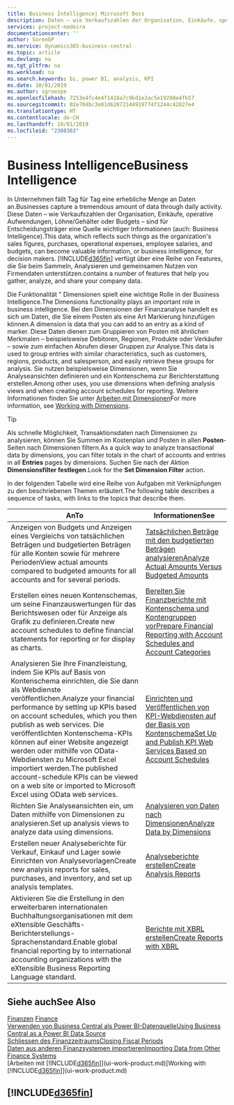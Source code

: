 ```yaml
---
title: Business Intelligence| Microsoft Docs
description: Daten – wie Verkaufszahlen der Organisation, Einkäufe, operative Aufwendungen, Löhne/Gehälter oder Budgets analysieren und erfassen, die für Entscheidungsträger eine Quelle wichtiger Informationen sind.
services: project-madeira
documentationcenter: ''
author: SorenGP
ms.service: dynamics365-business-central
ms.topic: article
ms.devlang: na
ms.tgt_pltfrm: na
ms.workload: na
ms.search.keywords: bi, power BI, analysis, KPI
ms.date: 10/01/2019
ms.author: sgroespe
ms.openlocfilehash: 7253e4fc4e4f1418a7c9bd1e2ac5e19298e4fb57
ms.sourcegitcommit: 02e704bc3e01d62072144919774f1244c42827e4
ms.translationtype: HT
ms.contentlocale: de-CH
ms.lasthandoff: 10/01/2019
ms.locfileid: "2308363"
---
```

# <a name="business-intelligence"></a><span data-ttu-id="d3559-103">Business Intelligence</span><span class="sxs-lookup"><span data-stu-id="d3559-103">Business Intelligence</span></span>
<span data-ttu-id="d3559-104">In Unternehmen fällt Tag für Tag eine erhebliche Menge an Daten an.</span><span class="sxs-lookup"><span data-stu-id="d3559-104">Businesses capture a tremendous amount of data through daily activity.</span></span> <span data-ttu-id="d3559-105">Diese Daten – wie Verkaufszahlen der Organisation, Einkäufe, operative Aufwendungen, Löhne/Gehälter oder Budgets – sind für Entscheidungsträger eine Quelle wichtiger Informationen (auch: Business Intelligence).</span><span class="sxs-lookup"><span data-stu-id="d3559-105">This data, which reflects such things as the organization's sales figures, purchases, operational expenses, employee salaries, and budgets, can become valuable information, or business intelligence, for decision makers.</span></span> [!INCLUDE[d365fin](includes/d365fin_md.md)] <span data-ttu-id="d3559-106">verfügt über eine Reihe von Features, die Sie beim Sammeln, Analysieren und gemeinsamen Nutzen von Firmendaten unterstützen.</span><span class="sxs-lookup"><span data-stu-id="d3559-106">contains a number of features that help you gather, analyze, and share your company data.</span></span>

<span data-ttu-id="d3559-107">Die Funktionalität " Dimensionen spielt eine wichtige Rolle in der Business Intelligence.</span><span class="sxs-lookup"><span data-stu-id="d3559-107">The Dimensions functionality plays an important role in business intelligence.</span></span> <span data-ttu-id="d3559-108">Bei den Dimensionen der Finanzanalyse handelt es sich um Daten, die Sie einem Posten als eine Art Markierung hinzufügen können.</span><span class="sxs-lookup"><span data-stu-id="d3559-108">A dimension is data that you can add to an entry as a kind of marker.</span></span> <span data-ttu-id="d3559-109">Diese Daten dienen zum Gruppieren von Posten mit ähnlichen Merkmalen – beispielsweise Debitoren, Regionen, Produkte oder Verkäufer – sowie zum einfachen Abrufen dieser Gruppen zur Analyse.</span><span class="sxs-lookup"><span data-stu-id="d3559-109">This data is used to group entries with similar characteristics, such as customers, regions, products, and salesperson, and easily retrieve these groups for analysis.</span></span> <span data-ttu-id="d3559-110">Sie nutzen beispielsweise Dimensionen, wenn Sie Analyseansichten definieren und ein Kontenschema zur Berichterstattung erstellen.</span><span class="sxs-lookup"><span data-stu-id="d3559-110">Among other uses, you use dimensions  when defining analysis views and when creating account schedules for reporting.</span></span> <span data-ttu-id="d3559-111">Weitere Informationen finden Sie unter [Arbeiten mit Dimensionen](finance-dimensions.md)</span><span class="sxs-lookup"><span data-stu-id="d3559-111">For more information, see [Working with Dimensions](finance-dimensions.md).</span></span>

> [!TIP]
> <span data-ttu-id="d3559-112">Als schnelle Möglichkeit, Transaktionsdaten nach Dimensionen zu analysieren, können Sie Summen im Kostenplan und Posten in allen **Posten**-Seiten nach Dimensionen filtern.</span><span class="sxs-lookup"><span data-stu-id="d3559-112">As a quick way to analyze transactional data by dimensions, you can filter totals in the chart of accounts and entries in all **Entries** pages by dimensions.</span></span> <span data-ttu-id="d3559-113">Suchen Sie nach der Aktion **Dimensionsfilter festlegen**.</span><span class="sxs-lookup"><span data-stu-id="d3559-113">Look for the **Set Dimension Filter** action.</span></span>  

<span data-ttu-id="d3559-114">In der folgenden Tabelle wird eine Reihe von Aufgaben mit Verknüpfungen zu den beschriebenen Themen erläutert.</span><span class="sxs-lookup"><span data-stu-id="d3559-114">The following table describes a sequence of tasks, with links to the topics that describe them.</span></span>  

| <span data-ttu-id="d3559-115">An</span><span class="sxs-lookup"><span data-stu-id="d3559-115">To</span></span> | <span data-ttu-id="d3559-116">Informationen</span><span class="sxs-lookup"><span data-stu-id="d3559-116">See</span></span> |
| --- | --- |
|<span data-ttu-id="d3559-117">Anzeigen von Budgets und Anzeigen eines Vergleichs von tatsächlichen Beträgen und budgetierten Beträgen für alle Konten sowie für mehrere Perioden</span><span class="sxs-lookup"><span data-stu-id="d3559-117">View actual amounts compared to budgeted amounts for all accounts and for several periods.</span></span>|[<span data-ttu-id="d3559-118">Tatsächlichen Beträge mit den budgetierten Beträgen analysieren</span><span class="sxs-lookup"><span data-stu-id="d3559-118">Analyze Actual Amounts Versus Budgeted Amounts</span></span>](bi-how-analyze-actual-versus-budget.md)|
|<span data-ttu-id="d3559-119">Erstellen eines neuen Kontenschemas, um seine Finanzauswertungen für das Berichtswesen oder für Anzeige als Grafik zu definieren.</span><span class="sxs-lookup"><span data-stu-id="d3559-119">Create new account schedules to define financial statements for reporting or for display as charts.</span></span>|[<span data-ttu-id="d3559-120">Bereiten Sie Finanzberichte mit Kontenschema und Kontengruppen vor</span><span class="sxs-lookup"><span data-stu-id="d3559-120">Prepare Financial Reporting with Account Schedules and Account Categories</span></span>](bi-how-work-account-schedule.md)|
|<span data-ttu-id="d3559-121">Analysieren Sie Ihre Finanzleistung, indem Sie KPIs auf Basis von Kontenschema einrichten, die Sie dann als Webdienste veröffentlichen.</span><span class="sxs-lookup"><span data-stu-id="d3559-121">Analyze your financial performance by setting up KPIs based on account schedules, which you then publish as web services.</span></span> <span data-ttu-id="d3559-122">Die veröffentlichten Kontenschema-KPIs können auf einer Website angezeigt werden oder mithilfe von OData-Webdiensten zu Microsoft Excel importiert werden.</span><span class="sxs-lookup"><span data-stu-id="d3559-122">The published account-schedule KPIs can be viewed on a web site or imported to Microsoft Excel using OData web services.</span></span>|[<span data-ttu-id="d3559-123">Einrichten und Veröffentlichen von KPI-Webdiensten auf der Basis von Kontenschema</span><span class="sxs-lookup"><span data-stu-id="d3559-123">Set Up and Publish KPI Web Services Based on Account Schedules</span></span>](bi-how-to-set-up-and-publish-kpi-web-services-based-on-account-schedules.md)|
|<span data-ttu-id="d3559-124">Richten Sie Analyseansichten ein, um Daten mithilfe von Dimensionen zu analysieren.</span><span class="sxs-lookup"><span data-stu-id="d3559-124">Set up analysis views to analyze data using dimensions.</span></span>|[<span data-ttu-id="d3559-125">Analysieren von Daten nach Dimensionen</span><span class="sxs-lookup"><span data-stu-id="d3559-125">Analyze Data by Dimensions</span></span>](bi-how-analyze-data-dimension.md)|
|<span data-ttu-id="d3559-126">Erstellen neuer Analyseberichte für Verkauf, Einkauf und Lager sowie Einrichten von Analysevorlagen</span><span class="sxs-lookup"><span data-stu-id="d3559-126">Create new analysis reports for sales, purchases, and inventory, and set up analysis templates.</span></span>|[<span data-ttu-id="d3559-127">Analyseberichte erstellen</span><span class="sxs-lookup"><span data-stu-id="d3559-127">Create Analysis Reports</span></span>](bi-how-create-analysis-views-reports.md)|
|<span data-ttu-id="d3559-128">Aktivieren Sie die Erstellung  in den erweiterbaren internationalen Buchhaltungsorganisationen mit dem eXtensible Geschäfts-Berichterstellungs-Sprachenstandard.</span><span class="sxs-lookup"><span data-stu-id="d3559-128">Enable global financial reporting by to international accounting organizations with the eXtensible Business Reporting Language standard.</span></span>|[<span data-ttu-id="d3559-129">Berichte mit XBRL erstellen</span><span class="sxs-lookup"><span data-stu-id="d3559-129">Create Reports with XBRL</span></span>](bi-create-reports-with-xbrl.md)|

## <a name="see-also"></a><span data-ttu-id="d3559-130">Siehe auch</span><span class="sxs-lookup"><span data-stu-id="d3559-130">See Also</span></span>
<span data-ttu-id="d3559-131">[Finanzen](finance.md)  </span><span class="sxs-lookup"><span data-stu-id="d3559-131">[Finance](finance.md)  </span></span>  
[<span data-ttu-id="d3559-132">Verwenden von Business Central als Power BI-Datenquelle</span><span class="sxs-lookup"><span data-stu-id="d3559-132">Using Business Central as a Power BI Data Source</span></span>](across-how-use-financials-data-source-powerbi.md)  
[<span data-ttu-id="d3559-133">Schliessen des Finanzzeitraums</span><span class="sxs-lookup"><span data-stu-id="d3559-133">Closing Fiscal Periods</span></span>](year-close-years-periods.md)  
[<span data-ttu-id="d3559-134">Daten aus anderen Finanzsystemen importieren</span><span class="sxs-lookup"><span data-stu-id="d3559-134">Importing Data from Other Finance Systems</span></span>](across-import-data-configuration-packages.md)  
<span data-ttu-id="d3559-135">[Arbeiten mit [!INCLUDE[d365fin](includes/d365fin_md.md)]](ui-work-product.md)</span><span class="sxs-lookup"><span data-stu-id="d3559-135">[Working with [!INCLUDE[d365fin](includes/d365fin_md.md)]](ui-work-product.md)</span></span>

## [!INCLUDE[d365fin](includes/free_trial_md.md)]  

